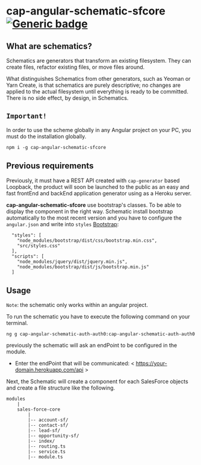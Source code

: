# cap-angular-schematic-sfcore [![Generic badge](https://img.shields.io/badge/CAP-Active-<COLOR>.svg)](https://shields.io/)

## What are schematics?
Schematics are generators that transform an existing filesystem. They can create files, refactor existing files, or move files around.

What distinguishes Schematics from other generators, such as Yeoman or Yarn Create, is that schematics are purely descriptive; no changes are applied to the actual filesystem until everything is ready to be committed. There is no side effect, by design, in Schematics.

## **`Important!`**
In order to use the scheme globally in any Angular project on your PC, you must do the installation globally.
```
npm i -g cap-angular-schematic-sfcore
```

## **Previous requirements**

Previously, it must have a REST API created with `cap-generator` based Loopback, the product will soon be launched to the public as an easy and fast frontEnd and backEnd application generator using as a Heroku server.

**cap-angular-schematic-sfcore** use bootstrap's classes. To be able to display the component in the right way. Schematic install bootstrap automatically to the most recent version and you have to configure the `angular.json` and write into `styles` [Bootstrap](https://getbootstrap.com/docs/4.3/getting-started/download/):

```
  "styles": [
    "node_modules/bootstrap/dist/css/bootstrap.min.css",
    "src/styles.css"
  ],
  "scripts": [
    "node_modules/jquery/dist/jquery.min.js",
    "node_modules/bootstrap/dist/js/bootstrap.min.js"
  ]
```

## **Usage**
`Note`: the schematic only works within an angular project.

To run the schematic you have to execute the following command on your terminal.

```
ng g cap-angular-schematic-auth-auth0:cap-angular-schematic-auth-auth0
```

previously the schematic will ask an endPoint to be configured in the module.

* Enter the endPoint that will be communicated: < https://your-domain.herokuapp.com/api >
 
 Next, the Schematic will create a component for each SalesForce objects and create a file structure like the following.

```
modules
    |
    sales-force-core
        |  
        |-- account-sf/
        |-- contact-sf/
        |-- lead-sf/
        |-- opportunity-sf/
        |-- index/
        |-- routing.ts 
        |-- service.ts
        |-- module.ts
        
```
